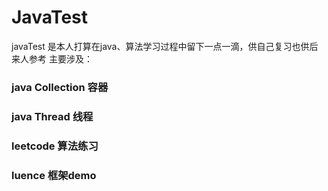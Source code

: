 # JavaTest

javaTest 是本人打算在java、算法学习过程中留下一点一滴，供自己复习也供后来人参考
主要涉及：
  ### java Collection 容器
  ### java Thread 线程
  ### leetcode 算法练习
  ### luence 框架demo